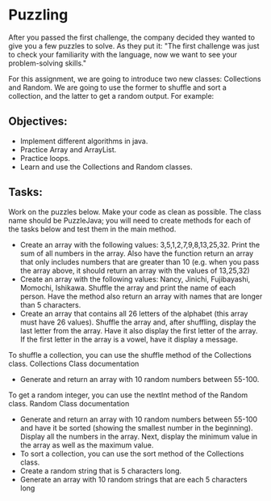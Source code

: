 # Puzzling

After you passed the first challenge, the company decided they wanted to give you a few puzzles to solve. As they put it: "The first challenge was just to check your familiarity with the language, now we want to see your problem-solving skills."

For this assignment, we are going to introduce two new classes: Collections and Random. We are going to use the former to shuffle and sort a collection, and the latter to get a random output. For example:

## Objectives:
* Implement different algorithms in java.
* Practice Array and ArrayList.
* Practice loops.
* Learn and use the Collections and Random classes.

## Tasks:

Work on the puzzles below. Make your code as clean as possible. The class name should be PuzzleJava; you will need to create methods for each of the tasks below and test them in the main method.
* Create an array with the following values: 3,5,1,2,7,9,8,13,25,32. Print the sum of all numbers in the array. Also have the function return an array that only includes numbers that are greater than 10 (e.g. when you pass the array above, it should return an array with the values of 13,25,32)
* Create an array with the following values: Nancy, Jinichi, Fujibayashi, Momochi, Ishikawa. Shuffle the array and print the name of each person. Have the method also return an array with names that are longer than 5 characters.
* Create an array that contains all 26 letters of the alphabet (this array must have 26 values). Shuffle the array and, after shuffling, display the last letter from the array. Have it also display the first letter of the array. If the first letter in the array is a vowel, have it display a message.

To shuffle a collection, you can use the shuffle method of the Collections class. Collections Class documentation
* Generate and return an array with 10 random numbers between 55-100.

To get a random integer, you can use the nextInt method of the Random class. Random Class documentation
* Generate and return an array with 10 random numbers between 55-100 and have it be sorted (showing the smallest number in the beginning). Display all the numbers in the array. Next, display the minimum value in the array as well as the maximum value.
* To sort a collection, you can use the sort method of the Collections class.
* Create a random string that is 5 characters long.
* Generate an array with 10 random strings that are each 5 characters long
